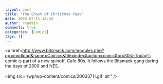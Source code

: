 ```yaml
---
layout: post
title: "The Ghost of Christmas Past"
date: 2003-07-11 14:43
author: rcadmin
comments: true
categories: [Comics]
tags: []
---
```

<a href=http://www.bitsmack.com/modules.php?op=modload&name=Comics&file=index&action=comic&id=305>Today's comic</a> is part of a new spinoff, Cafe 80s. It follows the Bitsmack gang during the days of 2600 and NES. <Br><br><!--more--><img src='/wp/wp-content/comics/20030711.gif' alt'' />
